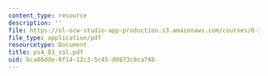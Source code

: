 ```yaml
---
content_type: resource
description: ''
file: https://ol-ocw-studio-app-production.s3.amazonaws.com/courses/6-374-analysis-and-design-of-digital-integrated-circuits-fall-2003/bca86dde0f1412c35c45d0873c9ca748_ps4_03_sol.pdf
file_type: application/pdf
resourcetype: Document
title: ps4_03_sol.pdf
uid: bca86dde-0f14-12c3-5c45-d0873c9ca748
---
```

